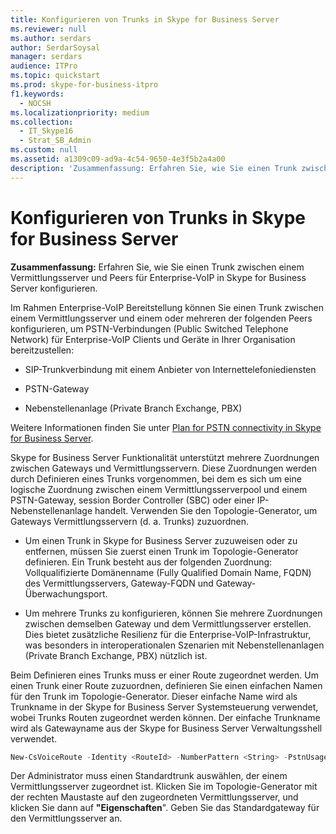 ```yaml
---
title: Konfigurieren von Trunks in Skype for Business Server
ms.reviewer: null
ms.author: serdars
author: SerdarSoysal
manager: serdars
audience: ITPro
ms.topic: quickstart
ms.prod: skype-for-business-itpro
f1.keywords:
  - NOCSH
ms.localizationpriority: medium
ms.collection:
  - IT_Skype16
  - Strat_SB_Admin
ms.custom: null
ms.assetid: a1309c09-ad9a-4c54-9650-4e3f5b2a4a00
description: 'Zusammenfassung: Erfahren Sie, wie Sie einen Trunk zwischen einem Vermittlungsserver und Peers für Enterprise-VoIP in Skype for Business Server konfigurieren.'
---
```


# <a name="configure-trunks-in-skype-for-business-server"></a>Konfigurieren von Trunks in Skype for Business Server
 
**Zusammenfassung:** Erfahren Sie, wie Sie einen Trunk zwischen einem Vermittlungsserver und Peers für Enterprise-VoIP in Skype for Business Server konfigurieren.
  
Im Rahmen Enterprise-VoIP Bereitstellung können Sie einen Trunk zwischen einem Vermittlungsserver und einem oder mehreren der folgenden Peers konfigurieren, um PSTN-Verbindungen (Public Switched Telephone Network) für Enterprise-VoIP Clients und Geräte in Ihrer Organisation bereitzustellen:
  
- SIP-Trunkverbindung mit einem Anbieter von Internettelefoniediensten
    
- PSTN-Gateway
    
- Nebenstellenanlage (Private Branch Exchange, PBX)
    
Weitere Informationen finden Sie unter [Plan for PSTN connectivity in Skype for Business Server](../../plan-your-deployment/enterprise-voice-solution/pstn-connectivity-0.md).
  
Skype for Business Server Funktionalität unterstützt mehrere Zuordnungen zwischen Gateways und Vermittlungsservern. Diese Zuordnungen werden durch Definieren eines Trunks vorgenommen, bei dem es sich um eine logische Zuordnung zwischen einem Vermittlungsserverpool und einem PSTN-Gateway, session Border Controller (SBC) oder einer IP-Nebenstellenanlage handelt. Verwenden Sie den Topologie-Generator, um Gateways Vermittlungsservern (d. a. Trunks) zuzuordnen.
  
- Um einen Trunk in Skype for Business Server zuzuweisen oder zu entfernen, müssen Sie zuerst einen Trunk im Topologie-Generator definieren. Ein Trunk besteht aus der folgenden Zuordnung: Vollqualifizierte Domänenname (Fully Qualified Domain Name, FQDN) des Vermittlungsservers, Gateway-FQDN und Gateway-Überwachungsport.
    
- Um mehrere Trunks zu konfigurieren, können Sie mehrere Zuordnungen zwischen demselben Gateway und dem Vermittlungsserver erstellen. Dies bietet zusätzliche Resilienz für die Enterprise-VoIP-Infrastruktur, was besonders in interoperationalen Szenarien mit Nebenstellenanlagen (Private Branch Exchange, PBX) nützlich ist. 
    
Beim Definieren eines Trunks muss er einer Route zugeordnet werden. Um einen Trunk einer Route zuzuordnen, definieren Sie einen einfachen Namen für den Trunk im Topologie-Generator. Dieser einfache Name wird als Trunkname in der Skype for Business Server Systemsteuerung verwendet, wobei Trunks Routen zugeordnet werden können. Der einfache Trunkname wird als Gatewayname aus der Skype for Business Server Verwaltungsshell verwendet. 
  
```powershell
New-CsVoiceRoute -Identity <RouteId> -NumberPattern <String> -PstnUsages @{add="<UsageString>"} -PstnGatewayList @{add="<TrunkSimpleName>"}
```

Der Administrator muss einen Standardtrunk auswählen, der einem Vermittlungsserver zugeordnet ist. Klicken Sie im Topologie-Generator mit der rechten Maustaste auf den zugeordneten Vermittlungsserver, und klicken Sie dann auf **"Eigenschaften**". Geben Sie das Standardgateway für den Vermittlungsserver an. 
  

